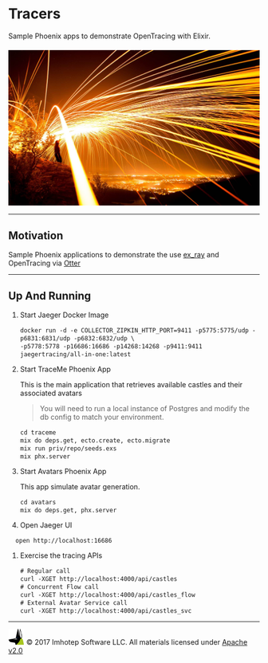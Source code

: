 # Tracers

Sample Phoenix apps to demonstrate OpenTracing with Elixir.
<div align="center" style="margin-top:20px;">
  <img src="assets/tracer.jpg"/>
</div>

---
## Motivation

 Sample Phoenix applications to demonstrate the use [ex_ray](https://github.com/derailed/ex_ray)
 and OpenTracing via [Otter](https://github.com/Bluehouse-Technology/otter)

---
## Up And Running

1. Start Jaeger Docker Image

    ```shell
    docker run -d -e COLLECTOR_ZIPKIN_HTTP_PORT=9411 -p5775:5775/udp -p6831:6831/udp -p6832:6832/udp \
    -p5778:5778 -p16686:16686 -p14268:14268 -p9411:9411 jaegertracing/all-in-one:latest
    ```

1. Start TraceMe Phoenix App

    This is the main application that retrieves available castles and their associated avatars

    > You will need to run a local instance of Postgres and modify the db config to match your environment.

    ```shell
    cd traceme
    mix do deps.get, ecto.create, ecto.migrate
    mix run priv/repo/seeds.exs
    mix phx.server
    ```

1. Start Avatars Phoenix App

    This app simulate avatar generation.

    ```shell
    cd avatars
    mix do deps.get, phx.server

1. Open Jaeger UI

  ```shell
    open http://localhost:16686
  ```

 1. Exercise the tracing APIs

    ```shell
    # Regular call
    curl -XGET http://localhost:4000/api/castles
    # Concurrent Flow call
    curl -XGET http://localhost:4000/api/castles_flow
    # External Avatar Service call
    curl -XGET http://localhost:4000/api/castles_svc
    ```


---
<img src="assets/imhoteplogo.png" width="32" height="auto"/> © 2017 Imhotep Software LLC.
All materials licensed under [Apache v2.0](http://www.apache.org/licenses/LICENSE-2.0)